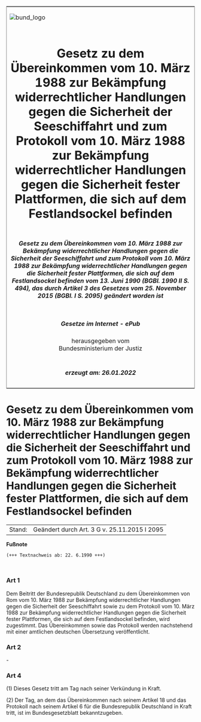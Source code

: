 <span id="DECKBLATT.html"></span>

<table border="0" frame="border" width="100%">

<tr valign="top">

<td align="left">

![bund\_logo](BfJ_2021_Web_de_de.gif)

</td>

<td align="right">

 

</td>

</tr>

<tr align="center" valign="middle">

<td colspan="2">

# Gesetz zu dem Übereinkommen vom 10. März 1988 zur Bekämpfung widerrechtlicher Handlungen gegen die Sicherheit der Seeschiffahrt und zum Protokoll vom 10. März 1988 zur Bekämpfung widerrechtlicher Handlungen gegen die Sicherheit fester Plattformen, die sich auf dem Festlandsockel befinden

</td>

</tr>

<tr align="center" valign="middle">

<td colspan="2">

##### Gesetz zu dem Übereinkommen vom 10. März 1988 zur Bekämpfung widerrechtlicher Handlungen gegen die Sicherheit der Seeschiffahrt und zum Protokoll vom 10. März 1988 zur Bekämpfung widerrechtlicher Handlungen gegen die Sicherheit fester Plattformen, die sich auf dem Festlandsockel befinden vom 13. Juni 1990 (BGBl. 1990 II S. 494), das durch Artikel 3 des Gesetzes vom 25. November 2015 (BGBl. I S. 2095) geändert worden ist

</td>

</tr>

<tr align="center" valign="middle">

<td colspan="2">

  
  

##### Gesetze im Internet - ePub  
  
herausgegeben vom  
Bundesministerium der Justiz

</td>

</tr>

<tr align="center" valign="bottom">

<td colspan="2">

  
  

##### erzeugt am: 26.01.2022

</td>

</tr>

</table>

<span id="BJNR204940990.html"></span>

# Gesetz zu dem Übereinkommen vom 10. März 1988 zur Bekämpfung widerrechtlicher Handlungen gegen die Sicherheit der Seeschiffahrt und zum Protokoll vom 10. März 1988 zur Bekämpfung widerrechtlicher Handlungen gegen die Sicherheit fester Plattformen, die sich auf dem Festlandsockel befinden

<div>

<div class="jnhtml">

|        |                                              |
| ------ | -------------------------------------------- |
| Stand: | Geändert durch Art. 3 G v. 25.11.2015 I 2095 |

</div>

</div>

<div>

  
**Fußnote**

<div class="jnhtml">

<div>

<div class="jurAbsatz">

  

``` 
(+++ Textnachweis ab: 22. 6.1990 +++)

 
```

</div>

</div>

</div>

</div>

<span id="BJNR204940990BJNE000100308.html"></span>

### Art 1  

<div>

<div class="jnhtml">

<div>

<div class="jurAbsatz">

Dem Beitritt der Bundesrepublik Deutschland zu dem Übereinkommen von Rom
vom 10. März 1988 zur Bekämpfung widerrechtlicher Handlungen gegen die
Sicherheit der Seeschiffahrt sowie zu dem Protokoll vom 10. März 1988
zur Bekämpfung widerrechtlicher Handlungen gegen die Sicherheit fester
Plattformen, die sich auf dem Festlandsockel befinden, wird zugestimmt.
Das Übereinkommen sowie das Protokoll werden nachstehend mit einer
amtlichen deutschen Übersetzung veröffentlicht.

</div>

</div>

</div>

</div>

<span id="BJNR204940990BJNE000200308.html"></span>

### Art 2  

<div>

<div class="jnhtml">

<div>

<div class="jurAbsatz">

\-

</div>

</div>

</div>

</div>

<span id="BJNR204940990BJNE000400308.html"></span>

### Art 4  

<div>

<div class="jnhtml">

<div>

<div class="jurAbsatz">

(1) Dieses Gesetz tritt am Tag nach seiner Verkündung in Kraft.

</div>

<div class="jurAbsatz">

(2) Der Tag, an dem das Übereinkommen nach seinem Artikel 18 und das
Protokoll nach seinem Artikel 6 für die Bundesrepublik Deutschland in
Kraft tritt, ist im Bundesgesetzblatt bekanntzugeben.

</div>

</div>

</div>

</div>
